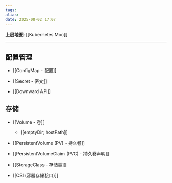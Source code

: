 ```yaml
---
tags: 
alias: 
date: 2025-08-02 17:07
---
```

**上层地图**: [[Kubernetes Moc]]

---
## 配置管理

- [[ConfigMap - 配置]]

- [[Secret - 密文]]

- [[Downward API]]

## 存储

- [[Volume - 卷]]

    - [[emptyDir, hostPath]]

- [[PersistentVolume (PV) - 持久卷]]

- [[PersistentVolumeClaim (PVC) - 持久卷声明]]

- [[StorageClass - 存储类]]

- [[CSI (容器存储接口)]]